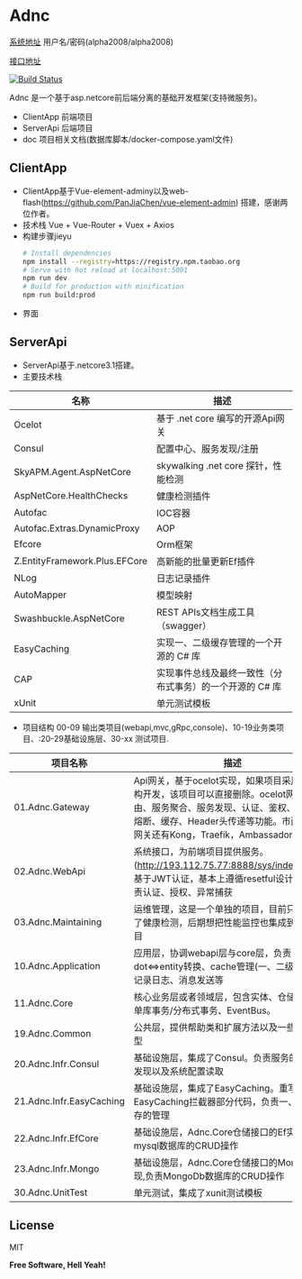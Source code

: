 # Adnc

[系统地址](http://193.112.75.77) 用户名/密码(alpha2008/alpha2008)

[接口地址](http://193.112.75.77:8888/sys/index.html)

[![Build Status](https://travis-ci.org/joemccann/dillinger.svg?branch=master)](https://github.com/AlphaYu/Adnc)

Adnc 是一个基于asp.netcore前后端分离的基础开发框架(支持微服务)。

  - ClientApp 前端项目
  - ServerApi 后端项目
  - doc 项目相关文档(数据库脚本/docker-compose.yaml文件)

## ClientApp
  - ClientApp基于Vue-element-adminy以及web-flash(https://github.com/PanJiaChen/vue-element-admin) 搭建，感谢两位作者。
  - 技术栈 Vue + Vue-Router + Vuex + Axios
  - 构建步骤jieyu
    ```bash 
    # Install dependencies 
    npm install --registry=https://registry.npm.taobao.org
    # Serve with hot reload at localhost:5001
    npm run dev
    # Build for production with minification
    npm run build:prod
    ```
- 界面

## ServerApi
  - ServerApi基于.netcore3.1搭建。
  - 主要技术栈
 
| 名称 | 描述 |
| ------ | ------ |
| Ocelot | 基于 .net core 编写的开源Api网关  |
| Consul | 配置中心、服务发现/注册|
| SkyAPM.Agent.AspNetCore | skywalking .net core 探针，性能检测 |
| AspNetCore.HealthChecks | 健康检测插件 |
| Autofac | IOC容器 |
| Autofac.Extras.DynamicProxy | AOP |
| Efcore | Orm框架 |
| Z.EntityFramework.Plus.EFCore | 高新能的批量更新Ef插件 |
| NLog | 日志记录插件 |
| AutoMapper | 模型映射 |
| Swashbuckle.AspNetCore | REST APIs文档生成工具（swagger） |
| EasyCaching | 实现一、二级缓存管理的一个开源的 C# 库 |
| CAP  | 实现事件总线及最终一致性（分布式事务）的一个开源的 C# 库 |
| xUnit | 单元测试模板 |

  - 项目结构
00-09 输出类项目(webapi,mvc,gRpc,console)、10-19业务类项目、:20-29基础设施层、30-xx 测试项目.

| 项目名称 | 描述 |
| ------ | ------ |
| 01.Adnc.Gateway | Api网关，基于ocelot实现，如果项目采用整体结构开发，该项目可以直接删除。ocelot网关包含路由、服务聚合、服务发现、认证、鉴权、限流、熔断、缓存、Header头传递等功能。市面上主流网关还有Kong，Traefik，Ambassador，Tyk等 |
| 02.Adnc.WebApi | 系统接口，为前端项目提供服务。 (http://193.112.75.77:8888/sys/index.html)， 基于JWT认证，基本上遵循resetful设计风格。负责认证、授权、异常捕获 |
| 03.Adnc.Maintaining | 运维管理，这是一个单独的项目，目前只基集成了健康检测，后期想把性能监控也集成到这个项目 |
| 10.Adnc.Application | 应用层，协调webapi层与core层，负责dot<=>entity转换、cache管理(一、二级缓存)、记录日志、消息发送等 |
| 11.Adnc.Core | 核心业务层或者领域层，包含实体、仓储(接口)、单库事务/分布式事务、EventBus。 |
| 19.Adnc.Common | 公共层，提供帮助类和扩展方法以及一些公用模型 |
| 20.Adnc.Infr.Consul | 基础设施层，集成了Consul。负责服务的注册、发现以及系统配置读取 |
| 21.Adnc.Infr.EasyCaching | 基础设施层，集成了EasyCaching。重写了EasyCaching拦截器部分代码，负责一、二级缓存的管理 |
| 22.Adnc.Infr.EfCore| 基础设施层，Adnc.Core仓储接口的Ef实现，负责mysql数据库的CRUD操作 |
| 23.Adnc.Infr.Mongo| 基础设施层，Adnc.Core仓储接口的MongoDb实现,负责MongoDb数据库的CRUD操作 |
| 30.Adnc.UnitTest| 单元测试，集成了xunit测试模板 |

License
----

MIT


**Free Software, Hell Yeah!**
